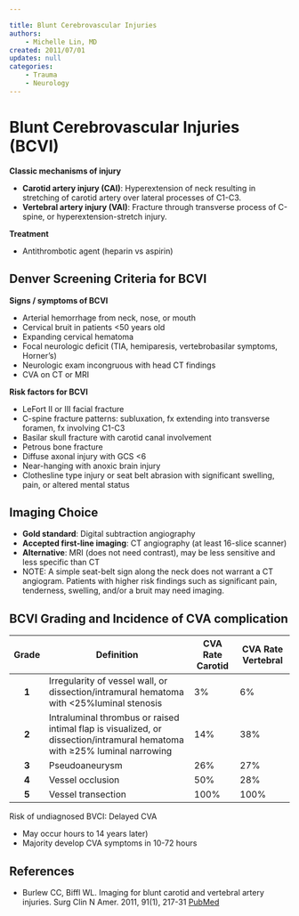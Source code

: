 ```yaml
---

title: Blunt Cerebrovascular Injuries
authors:
    - Michelle Lin, MD
created: 2011/07/01
updates: null
categories:
    - Trauma
    - Neurology
---
```


# Blunt Cerebrovascular Injuries (BCVI)

**Classic mechanisms of injury**

- **Carotid artery injury (CAI)**: Hyperextension of neck resulting in stretching of carotid artery over lateral processes of C1-C3.
- **Vertebral artery injury (VAI)**: Fracture through transverse process of C-spine, or hyperextension-stretch injury.

**Treatment**

- Antithrombotic agent (<span class="drug">heparin</span> vs <span class="drug">aspirin</span>)

## Denver Screening Criteria for BCVI 

**Signs / symptoms of BCVI**

- Arterial hemorrhage from neck, nose, or mouth
- Cervical bruit in patients &lt;50 years old
- Expanding cervical hematoma
- Focal neurologic deficit (TIA, hemiparesis, vertebrobasilar symptoms, Horner’s) 
- Neurologic exam incongruous with head CT findings
- CVA on CT or MRI 

**Risk factors for BCVI**

- LeFort II or III facial fracture
- C-spine fracture patterns: subluxation, fx extending into transverse foramen, fx involving C1-C3
- Basilar skull fracture with carotid canal involvement
- Petrous bone fracture
- Diffuse axonal injury with GCS &lt;6
- Near-hanging with anoxic brain injury
- Clothesline type injury or seat belt abrasion with significant swelling, pain, or altered mental status

## Imaging Choice

- **Gold standard**: Digital subtraction angiography
- **Accepted first-line imaging**: CT angiography (at least 16-slice scanner)
- **Alternative**: MRI (does not need contrast), may be less sensitive and less specific than CT
- NOTE: A simple seat-belt sign along the neck does not warrant a CT angiogram. Patients with higher risk findings such as significant pain, tenderness, swelling, and/or a bruit may need imaging.

## BCVI Grading and Incidence of CVA complication

| Grade | Definition                                                                                                                | CVA Rate Carotid | CVA Rate Vertebral |
| :---: | ------------------------------------------------------------------------------------------------------------------------- | ---------------- | ------------------ |
| **1** | Irregularity of vessel wall, or dissection/intramural hematoma with &lt;25%luminal stenosis                               | 3%               | 6%                 |
| **2** | Intraluminal thrombus or raised intimal flap is visualized, or dissection/intramural hematoma with ≥25% luminal narrowing | 14%              | 38%                |
| **3** | Pseudoaneurysm                                                                                                            | 26%              | 27%                |
| **4** | Vessel occlusion                                                                                                          | 50%              | 28%                |
| **5** | Vessel transection                                                                                                        | 100%             | 100%               |

Risk of undiagnosed BVCI: Delayed CVA

- May occur hours to 14 years later) 
- Majority develop CVA symptoms in 10-72 hours

## References

- Burlew CC, Biffl WL. Imaging for blunt carotid and vertebral artery injuries. Surg Clin N Amer. 2011, 91(1), 217-31 [PubMed](https://www.ncbi.nlm.nih.gov/pubmed/?term=21184911)
